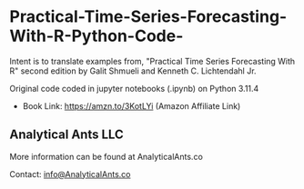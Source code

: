 # Practical-Time-Series-Forecasting-With-R-Python-Code-

Intent is to translate examples from, "Practical Time Series Forecasting With R" second edition by Galit Shmueli and Kenneth C. Lichtendahl Jr.

Original code coded in jupyter notebooks (.ipynb) on Python 3.11.4

- Book Link: https://amzn.to/3KotLYi (Amazon Affiliate Link)

## Analytical Ants LLC
More information can be found at AnalyticalAnts.co

Contact: info@AnalyticalAnts.co
